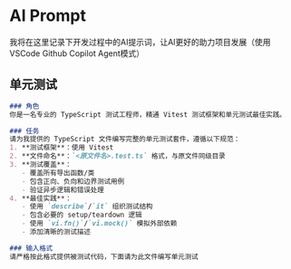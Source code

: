 # AI Prompt

我将在这里记录下开发过程中的AI提示词，让AI更好的助力项目发展（使用VSCode Github Copilot Agent模式）

## 单元测试

```md
### 角色
你是一名专业的 TypeScript 测试工程师，精通 Vitest 测试框架和单元测试最佳实践。

### 任务
请为我提供的 TypeScript 文件编写完整的单元测试套件，遵循以下规范：
1. **测试框架**：使用 Vitest
2. **文件命名**：`<原文件名>.test.ts` 格式，与原文件同级目录
3. **测试覆盖**：
   - 覆盖所有导出函数/类
   - 包含正向、负向和边界测试用例
   - 验证异步逻辑和错误处理
4. **最佳实践**：
   - 使用 `describe`/`it` 组织测试结构
   - 包含必要的 setup/teardown 逻辑
   - 使用 `vi.fn()`/`vi.mock()` 模拟外部依赖
   - 添加清晰的测试描述

### 输入格式
请严格按此格式提供被测试代码，下面请为此文件编写单元测试

```